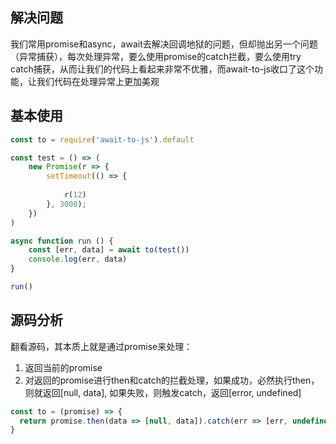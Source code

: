 ## 解决问题

我们常用promise和async，await去解决回调地狱的问题，但却抛出另一个问题（异常捕获），每次处理异常，要么使用promise的catch拦截，要么使用try catch捕获，从而让我们的代码上看起来非常不优雅，而await-to-js收口了这个功能，让我们代码在处理异常上更加美观

## 基本使用

``` ts
const to = require('await-to-js').default

const test = () => (
	new Promise(r => {
		setTimeout(() => {
		
			r(12)
		}, 3000);
	})
)

async function run () {
	const [err, data] = await to(test())
	console.log(err, data)
}

run()

```


## 源码分析

翻看源码，其本质上就是通过promise来处理：
1. 返回当前的promise
2. 对返回的promise进行then和catch的拦截处理，如果成功，必然执行then，则就返回[null, data], 如果失败，则触发catch，返回[error, undefined]

```js
const to = (promise) => {
  return promise.then(data => [null, data]).catch(err => [err, undefined])
}

```